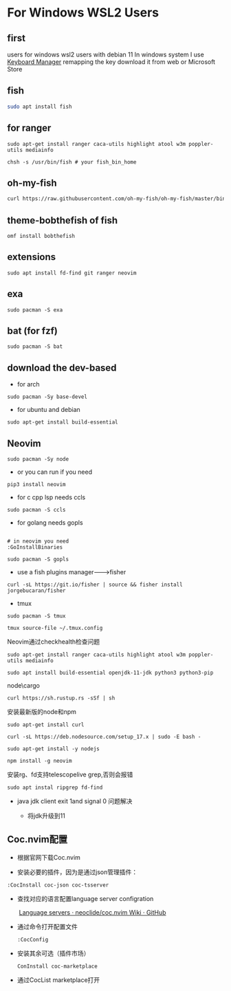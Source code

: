 # For Windows WSL2  Users

## first
users for windows wsl2 users with  debian 11
In windows system I use [Keyboard Manager](https://github.com/microsoft/PowerToys/releases/download/v0.53.3/PowerToysSetup-0.53.3-x64.exe) remapping the key download it from web or Microsoft Store

## fish 
```bash 
sudo apt install fish
```

## for ranger

```shell
sudo apt-get install ranger caca-utils highlight atool w3m poppler-utils mediainfo
```


```shell
chsh -s /usr/bin/fish # your fish_bin_home
```
## oh-my-fish 
```bash
curl https://raw.githubusercontent.com/oh-my-fish/oh-my-fish/master/bin/install | fish
```
## theme-bobthefish of fish
```bashe
omf install bobthefish
``` 

## extensions 
```shell
sudo apt install fd-find git ranger neovim 
```

## exa 
```shell
sudo pacman -S exa
```

## bat (for fzf) 
```shell
sudo pacman -S bat
```

## download the dev-based
*  for arch 
```shell
sudo pacman -Sy base-devel
```

* for ubuntu and debian

```shell
sudo apt-get install build-essential
```


## Neovim

```shell
sudo pacman -Sy node
```


* or you can run if you need
```shell
pip3 install neovim
```

* for c cpp lsp needs ccls 

```shell
sudo pacman -S ccls
```

*  for golang needs gopls
```shell

# in neovim you need
:GoInstallBinaries

sudo pacman -S gopls

```

* use a fish plugins manager--->fisher
```shell
curl -sL https://git.io/fisher | source && fisher install jorgebucaran/fisher
```

* tmux

```shell
sudo pacman -S tmux
```

```shell
tmux source-file ~/.tmux.config
```

Neovim通过checkhealth检查问题



```shell
sudo apt-get install ranger caca-utils highlight atool w3m poppler-utils mediainfo
```

```shell
sudo apt install build-essential openjdk-11-jdk python3 python3-pip
```

node\cargo

```shell
curl https://sh.rustup.rs -sSf | sh
```

安装最新版的node和npm

```Ubuntu
sudo apt-get install curl
```

```shell
curl -sL https://deb.nodesource.com/setup_17.x | sudo -E bash -
```

```
sudo apt-get install -y nodejs
```

```shell
npm install -g neovim
```

安装rg、fd支持telescopelive grep,否则会报错

```shell
sudo apt instal ripgrep fd-find
```

- java jdk client exit 1and signal 0 问题解决
  
  - 将jdk升级到11
    

## Coc.nvim配置

- 根据官网下载Coc.nvim
  
- 安装必要的插件，因为是通过json管理插件：
  

```
:CocInstall coc-json coc-tsserver
```

- 查找对应的语言配置language server configration
  

       [Language servers · neoclide/coc.nvim Wiki · GitHub](https://github.com/neoclide/coc.nvim/wiki/Language-servers)

- 通过命令打开配置文件
  
  ```shell
  :CocConfig
  ```
  

- 安装其余可选（插件市场）
  
  ```shell
  ConInstall coc-marketplace
  ```
  
- 通过CocList marketplace打开
